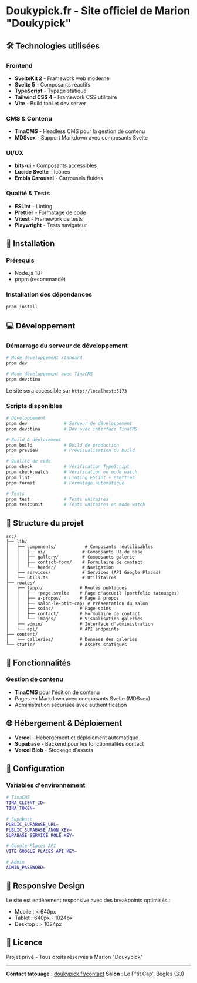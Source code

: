 # Doukypick.fr - Site officiel de Marion "Doukypick"

## 🛠 Technologies utilisées

### Frontend

- **SvelteKit 2** - Framework web moderne
- **Svelte 5** - Composants réactifs
- **TypeScript** - Typage statique
- **Tailwind CSS 4** - Framework CSS utilitaire
- **Vite** - Build tool et dev server

### CMS & Contenu

- **TinaCMS** - Headless CMS pour la gestion de contenu
- **MDSvex** - Support Markdown avec composants Svelte

### UI/UX

- **bits-ui** - Composants accessibles
- **Lucide Svelte** - Icônes
- **Embla Carousel** - Carrousels fluides

### Qualité & Tests

- **ESLint** - Linting
- **Prettier** - Formatage de code
- **Vitest** - Framework de tests
- **Playwright** - Tests navigateur

## 🚀 Installation

### Prérequis

- Node.js 18+
- pnpm (recommandé)

### Installation des dépendances

```bash
pnpm install
```

## 💻 Développement

### Démarrage du serveur de développement

```bash
# Mode développement standard
pnpm dev

# Mode développement avec TinaCMS
pnpm dev:tina
```

Le site sera accessible sur `http://localhost:5173`

### Scripts disponibles

```bash
# Développement
pnpm dev              # Serveur de développement
pnpm dev:tina         # Dev avec interface TinaCMS

# Build & déploiement
pnpm build            # Build de production
pnpm preview          # Prévisualisation du build

# Qualité de code
pnpm check            # Vérification TypeScript
pnpm check:watch      # Vérification en mode watch
pnpm lint             # Linting ESLint + Prettier
pnpm format           # Formatage automatique

# Tests
pnpm test             # Tests unitaires
pnpm test:unit        # Tests unitaires en mode watch
```

## 📁 Structure du projet

```
src/
├── lib/
│   ├── components/           # Composants réutilisables
│   │   ├── ui/              # Composants UI de base
│   │   ├── gallery/         # Composants galerie
│   │   ├── contact-form/    # Formulaire de contact
│   │   └── header/          # Navigation
│   ├── services/            # Services (API Google Places)
│   └── utils.ts             # Utilitaires
├── routes/
│   ├── (app)/              # Routes publiques
│   │   ├── +page.svelte    # Page d'accueil (portfolio tatouages)
│   │   ├── a-propos/       # Page à propos
│   │   ├── salon-le-ptit-cap/ # Présentation du salon
│   │   ├── soins/          # Page soins
│   │   ├── contact/        # Formulaire de contact
│   │   └── images/         # Visualisation galeries
│   ├── admin/              # Interface d'administration
│   └── api/                # API endpoints
├── content/
│   └── galleries/          # Données des galeries
└── static/                 # Assets statiques
```

## 🎨 Fonctionnalités

### Gestion de contenu

- **TinaCMS** pour l'édition de contenu
- Pages en Markdown avec composants Svelte (MDSvex)
- Administration sécurisée avec authentification

## 🌐 Hébergement & Déploiement

- **Vercel** - Hébergement et déploiement automatique
- **Supabase** - Backend pour les fonctionnalités contact
- **Vercel Blob** - Stockage d'assets

## 🔧 Configuration

### Variables d'environnement

```bash
# TinaCMS
TINA_CLIENT_ID=
TINA_TOKEN=

# Supabase
PUBLIC_SUPABASE_URL=
PUBLIC_SUPABASE_ANON_KEY=
SUPABASE_SERVICE_ROLE_KEY=

# Google Places API
VITE_GOOGLE_PLACES_API_KEY=

# Admin
ADMIN_PASSWORD=
```

## 📱 Responsive Design

Le site est entièrement responsive avec des breakpoints optimisés :

- Mobile : < 640px
- Tablet : 640px - 1024px
- Desktop : > 1024px

## 📄 Licence

Projet privé - Tous droits réservés à Marion "Doukypick"

---

**Contact tatouage** : [doukypick.fr/contact](https://doukypick.fr/contact)
**Salon** : Le P'tit Cap', Bègles (33)
